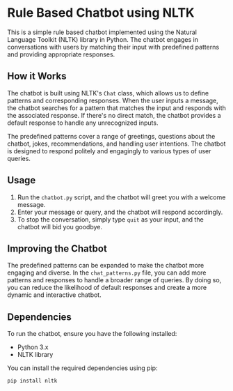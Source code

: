 # Rule Based Chatbot using NLTK

This is a simple rule based chatbot implemented using the Natural Language Toolkit (NLTK) library in Python. The chatbot engages in conversations with users by matching their input with predefined patterns and providing appropriate responses.

## How it Works

The chatbot is built using NLTK's `Chat` class, which allows us to define patterns and corresponding responses. When the user inputs a message, the chatbot searches for a pattern that matches the input and responds with the associated response. If there's no direct match, the chatbot provides a default response to handle any unrecognized inputs.

The predefined patterns cover a range of greetings, questions about the chatbot, jokes, recommendations, and handling user intentions. The chatbot is designed to respond politely and engagingly to various types of user queries.

## Usage

1. Run the `chatbot.py` script, and the chatbot will greet you with a welcome message.
2. Enter your message or query, and the chatbot will respond accordingly.
3. To stop the conversation, simply type `quit` as your input, and the chatbot will bid you goodbye.

## Improving the Chatbot

The predefined patterns can be expanded to make the chatbot more engaging and diverse. In the `chat_patterns.py` file, you can add more patterns and responses to handle a broader range of queries. By doing so, you can reduce the likelihood of default responses and create a more dynamic and interactive chatbot.

## Dependencies

To run the chatbot, ensure you have the following installed:

- Python 3.x
- NLTK library

You can install the required dependencies using pip:

```bash
pip install nltk
